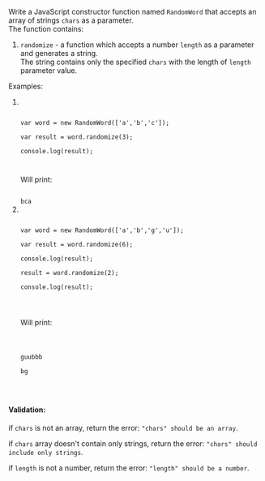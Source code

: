 
Write a JavaScript constructor function named <code>RandomWord</code> that accepts an array of strings <code>chars</code> as a parameter.<br>
The function contains:<br>
<ol>
<li><code>randomize</code> - a function which accepts a number <code>length</code> as a parameter and generates a string.<br> The string contains only the specified <code>chars</code> with the length of <code>length</code> parameter value.
</li>
</ol>
Examples:
<ol>
<li>
<code>
  <pre>
var word = new RandomWord(['a','b','c']);<br>
var result = word.randomize(3);<br>
console.log(result);
</pre>
</code>
<p>Will print:</p>
<code>
bca
</code>
</li>
<li>
<code>
    <pre>
var word = new RandomWord(['a','b','g','u']);<br>
var result = word.randomize(6);<br>
console.log(result);<br>
result = word.randomize(2);<br>
console.log(result);
  </pre>
</code>
<p>Will print:</p>
<code>
    <pre>
guubbb<br>
bg
  </pre>
</code>
</li>
</ol>
<h4>Validation:</h4>
<p>if <code>chars</code> is not an array, return the error: <code>"chars" should be an array</code>.</p>
<p>if <code>chars</code> array doesn't contain only strings, return the error: <code>"chars" should include only strings</code>.</p>
<p>if <code>length</code> is not a number, return the error: <code>"length" should be a number</code>.</p>
